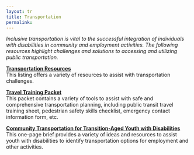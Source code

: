 ```yaml
---
layout: tr
title: Transportation
permalink: 
---
```

_Inclusive transportation is vital to the successful integration of individuals with disabilities in community and employment activities. The following resources highlight  challenges and solutions to accessing and utilizing public transportation._

[**Transportation Resources**](<http://employmentfirstma.org/files/Transportation Resources.doc>)  
This listing offers a variety of resources to assist with transportation challenges.

[**Travel Training Packet**](<http://employmentfirstma.org/files/Travel Training Forms.doc>)  
This packet contains a variety of tools to assist with safe and comprehensive transportation planning, including public transit travel training sheet, pedestrian safety skills checklist, emergency contact information form, etc.


<p><b><a href="/files/community_transportation_F.pdf">Community Transportation for Transition-Aged Youth with Disabilities</a></b>
<br>This one-page brief provides a variety of ideas and resources to assist youth with disabilities to identify transportation options for employment and other activities.</p>

